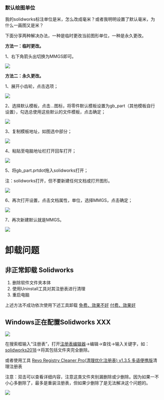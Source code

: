 ### 默认绘图单位

我的solidworks标注单位是米，怎么改成毫米？或者我明明设置了默认毫米，为什么一画图又是米？

下面分享两种解决办法，一种是临时更改当前图形单位，一种是永久更改。

**方法一：临时更改。**

1、右下角箭头出切换为MMGS即可。

![](http://5b0988e595225.cdn.sohucs.com/images/20200229/0991e21595194f2da6866382ba643f56.jpeg)

**方法二：永久更改。**

1、展开小齿轮，点击选项；

![](http://5b0988e595225.cdn.sohucs.com/images/20200229/1bca78acd3704b0fa25a0d528b01c8d4.jpeg)

2、选择默认模板，点击...图标，将零件默认模板设置为gb_part（其他模板自行设置），勾选总使用这些默认的文件模板，点击确定；

![](http://5b0988e595225.cdn.sohucs.com/images/20200229/24465e39607a47568ea8ec0433369846.jpeg)

3、复制模板地址，如图选中部分；

![](http://5b0988e595225.cdn.sohucs.com/images/20200229/5c64c438264943c8875e7c2b27ea6378.jpeg)

4、粘贴至电脑地址栏打开回车打开；

![](http://5b0988e595225.cdn.sohucs.com/images/20200229/20b0a5914eb647b1a1d4f5160aa69144.jpeg)

5、将gb_part.prtdot拖入solidworks打开；

注：solidworks打开，但不要新建任何文档或打开图形。

![](http://5b0988e595225.cdn.sohucs.com/images/20200229/ff614703132848dfa26eea0d56829f70.jpeg)

6、再次打开设置，点击文档属性，单位，选择MMGS，点击确定；

![](http://5b0988e595225.cdn.sohucs.com/images/20200229/982f5cafafdf4780955577a412be71f8.png)

7、再次新建默认就是MMGS。

![](http://5b0988e595225.cdn.sohucs.com/images/20200229/5e1e56514db3494693e228c9d6e75061.jpeg)



# 卸载问题
## 非正常卸载 Solidworks


1. 删除软件文件夹本体
2. 使用Uninstall工具对其注册表进行清理
3. 重启电脑

上述方法不成功依次使用下述工具卸载
[免费、效果不好](https://www.xitongzhijia.net/soft/240942.html)
[付费、效果好](https://xiezai.9jtx.cn/post-16.html)




## Windows正在配置Solidworks XXX

![](https://pic1.zhimg.com/v2-4e40404459b7a1252aa23ad64f4e8f80_1440w.png)

在搜索框输入“注册表”，打开[注册表编辑器](https://zhida.zhihu.com/search?content_id=469714912&content_type=Answer&match_order=1&q=%E6%B3%A8%E5%86%8C%E8%A1%A8%E7%BC%96%E8%BE%91%E5%99%A8&zd_token=eyJhbGciOiJIUzI1NiIsInR5cCI6IkpXVCJ9.eyJpc3MiOiJ6aGlkYV9zZXJ2ZXIiLCJleHAiOjE3NDU1OTQ5NTcsInEiOiLms6jlhozooajnvJbovpHlmagiLCJ6aGlkYV9zb3VyY2UiOiJlbnRpdHkiLCJjb250ZW50X2lkIjo0Njk3MTQ5MTIsImNvbnRlbnRfdHlwZSI6IkFuc3dlciIsIm1hdGNoX29yZGVyIjoxLCJ6ZF90b2tlbiI6bnVsbH0.dNZ2p7O97JDUzxMLguorySRZvIRbONdgHhm-tEI_0yI&zhida_source=entity)→编辑→查找→输入关键字，如：[solidworks2018](https://zhida.zhihu.com/search?content_id=469714912&content_type=Answer&match_order=1&q=solidworks2018&zd_token=eyJhbGciOiJIUzI1NiIsInR5cCI6IkpXVCJ9.eyJpc3MiOiJ6aGlkYV9zZXJ2ZXIiLCJleHAiOjE3NDU1OTQ5NTcsInEiOiJzb2xpZHdvcmtzMjAxOCIsInpoaWRhX3NvdXJjZSI6ImVudGl0eSIsImNvbnRlbnRfaWQiOjQ2OTcxNDkxMiwiY29udGVudF90eXBlIjoiQW5zd2VyIiwibWF0Y2hfb3JkZXIiOjEsInpkX3Rva2VuIjpudWxsfQ.OX-ygw2ZeZ7DeuomEii1TiFiDTxnRrektCuzJ-9yUbM&zhida_source=entity)→将其包括文件夹完全删除。

或者使用工具 [Revo Registry Cleaner Pro(清理优化注册表) v1.3.5 多语便携版](https://www.gndown.com/13802.html)清理注册表




注意：双击可以查看详细内容，注意这类文件夹别漏删除或少删除。因为如果一不小心多删除了，最多是重装注册表，但如果少删除了是无法解决这个问题的。

![](https://picx.zhimg.com/80/v2-a805afde8e1dd7fe8dd511c560d047b5_720w.webp?source=1def8aca)





